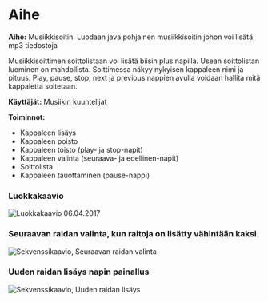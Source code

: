 # Aihe
**Aihe:** Musiikkisoitin. Luodaan java pohjainen musiikkisoitin johon voi lisätä mp3 tiedostoja

Musiikkisoittimen soittolistaan voi lisätä biisin plus napilla.
Usean soittolistan luominen on mahdollista.
Soittimessa näkyy nykyisen kappaleen nimi ja pituus.
Play, pause, stop, next ja previous nappien avulla voidaan hallita mitä kappaletta soitetaan.

**Käyttäjät:** Musiikin kuuntelijat

**Toiminnot:**
- Kappaleen lisäys
- Kappaleen poisto
- Kappaleen toisto (play- ja stop-napit)
- Kappaleen valinta (seuraava- ja edellinen-napit)
- Soittolista
- Kappaleen tauottaminen (pause-nappi)

### Luokkakaavio
![Luokkakaavio 06.04.2017](https://raw.githubusercontent.com/Rsl1122/NMPlayer/master/dokumentaatio/luokkakaavio06042017.jpg)
### Seuraavan raidan valinta, kun raitoja on lisätty vähintään kaksi.
![Sekvenssikaavio, Seuraavan raidan valinta](https://raw.githubusercontent.com/Rsl1122/NMPlayer/master/dokumentaatio/Sekvenssikaavio_nextTrack.jpg)
### Uuden raidan lisäys napin painallus
![Sekvenssikaavio, Uuden raidan lisäys](https://raw.githubusercontent.com/Rsl1122/NMPlayer/master/dokumentaatio/Sekvenssikaavio_AddTrackButton.jpg)
